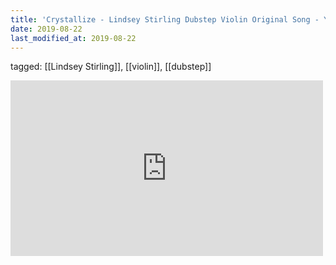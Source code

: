 ```yaml
---
title: 'Crystallize - Lindsey Stirling Dubstep Violin Original Song - YouTube'
date: 2019-08-22
last_modified_at: 2019-08-22
---
```

tagged: [[Lindsey Stirling]], [[violin]], [[dubstep]]
<iframe allow="accelerometer; autoplay; clipboard-write; encrypted-media; gyroscope; picture-in-picture" allowfullscreen="" frameborder="0" height="281" id="youtube_iframe" src="https://www.youtube.com/embed/aHjpOzsQ9YI?feature=oembed&amp;enablejsapi=1&amp;origin=https://safe.txmblr.com&amp;wmode=opaque" width="500"></iframe>